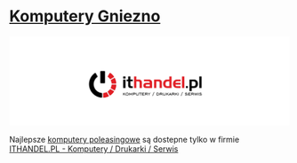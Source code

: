 # [Komputery Gniezno](https://ithandel.pl)

<a href="https://ithandel.pl">![ITHANDEL.PL - Komputery / Drukarki / Serwis](https://raw.githubusercontent.com/ithandel/.github/main/profile/logo.jpg "ITHANDEL.PL - Komputery / Drukarki / Serwis")</a>

Najlepsze [komputery poleasingowe](https://ithandel.pl) są dostepne tylko w firmie [ITHANDEL.PL - Komputery / Drukarki / Serwis](https://ithandel.pl)
